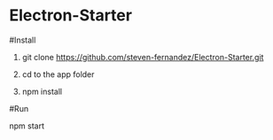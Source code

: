 # Electron-Starter

#Install

1. git clone https://github.com/steven-fernandez/Electron-Starter.git

2. cd to the app folder

3. npm install

#Run

npm start


